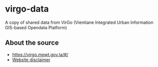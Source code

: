 # virgo-data
A copy of shared data from VirGo (Vientiane Integrated Urban Information GIS-based Opendata Platform)

## About the source
- https://virgo.mpwt.gov.la/#/
- [Website disclaimer](https://virgo.mpwt.gov.la/disclaimer/#/)
